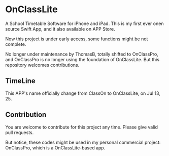 # OnClassLite
A School Timetable Software for iPhone and iPad.
This is my first ever onen source Swift App, and it also available on APP Store.

Now this project is under early access, some functions might be not complete.

No longer under maintenance by ThomasB, totally shifted to OnClassPro, and OnClassPro is no longer using the foundation of OnClassLite. But this repository welcomes contributions.

## TimeLine
This APP's name officially change from ClassOn to OnClassLite, on Jul 13, 25.

## Contribution
You are welcome to contribute for this project any time. Please give valid pull requests.

But notice, these codes might be used in my personal commercial project: OnClassPro, which is a OnClassLite-based app.

